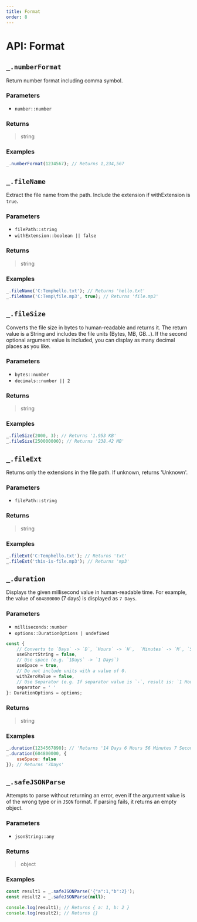 ```yaml
---
title: Format
order: 8
---
```


# API: Format

## `_.numberFormat`

Return number format including comma symbol.

### Parameters

- `number::number`

### Returns

> string

### Examples

```javascript
_.numberFormat(1234567); // Returns 1,234,567
```

## `_.fileName`

Extract the file name from the path. Include the extension if withExtension is `true`.

### Parameters

- `filePath::string`
- `withExtension::boolean || false`

### Returns

> string

### Examples

```javascript
_.fileName('C:Temphello.txt'); // Returns 'hello.txt'
_.fileName('C:Temp\file.mp3', true); // Returns 'file.mp3'
```

## `_.fileSize`

Converts the file size in bytes to human-readable and returns it. The return value is a String and includes the file units (Bytes, MB, GB...). If the second optional argument value is included, you can display as many decimal places as you like.

### Parameters

- `bytes::number`
- `decimals::number || 2`

### Returns

> string

### Examples

```javascript
_.fileSize(2000, 3); // Returns '1.953 KB'
_.fileSize(250000000); // Returns '238.42 MB'
```

## `_.fileExt`

Returns only the extensions in the file path. If unknown, returns 'Unknown'.

### Parameters

- `filePath::string`

### Returns

> string

### Examples

```javascript
_.fileExt('C:Temphello.txt'); // Returns 'txt'
_.fileExt('this-is-file.mp3'); // Returns 'mp3'
```

## `_.duration`

Displays the given millisecond value in human-readable time. For example, the value of `604800000` (7 days) is displayed as `7 Days`.

### Parameters

- `milliseconds::number`
- `options::DurationOptions | undefined`

```typescript
const {
	// Converts to `Days` -> `D`, `Hours` -> `H`,  `Minutes` -> `M`, `Seconds` -> `S`, `Milliseconds` -> `ms`
	useShortString = false,
	// Use space (e.g. `1Days` -> `1 Days`)
	useSpace = true,
	// Do not include units with a value of 0.
	withZeroValue = false,
	// Use Separator (e.g. If separator value is `-`, result is: `1 Hour 10 Minutes` -> `1 Hour-10 Minutes`)
	separator = ' '
}: DurationOptions = options;
```

### Returns

> string

### Examples

```javascript
_.duration(1234567890); // 'Returns '14 Days 6 Hours 56 Minutes 7 Seconds 890 Milliseconds'
_.duration(604800000, {
	useSpace: false
}); // Returns '7Days'
```

## `_.safeJSONParse`

Attempts to parse without returning an error, even if the argument value is of the wrong type or in `JSON` format. If parsing fails, it returns an empty object.

### Parameters

- `jsonString::any`

### Returns

> object

### Examples

```javascript
const result1 = _.safeJSONParse('{"a":1,"b":2}');
const result2 = _.safeJSONParse(null);

console.log(result1); // Returns { a: 1, b: 2 }
console.log(result2); // Returns {}
```
